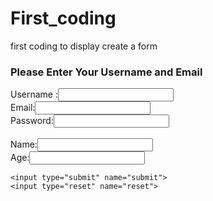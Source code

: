 # First_coding
first coding to display
create a form
<!DOCTYPE html>
<html>
<head>
	<title>First Code</title>
</head>
<body>
<h3>Please Enter Your Username and Email</h3>
	Username :<input type="text" name="Username">
	<br>
	Email:<input type="text" name="Email">
	<br>
	Password:<input type="password" name="password">
	<br>
	<br>
	Name:<input type="text" name="name">
	<br>
	Age:<input type="text" name="age">
	<br>

	<input type="submit" name="submit">
	<input type="reset" name="reset">

</body>
</html>
